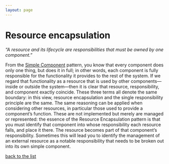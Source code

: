 ```yaml
---
layout: page
---
```

# Resource encapsulation

_“A resource and its lifecycle are responsibilities that must be owned by one component.”_

From the [Simple Component](simple-component.html) pattern, you know that every
component does only one thing, but does it in full; in other words, each
component is fully responsible for the functionality it provides to the rest of
the system. If we regard that functionality as a resource that is used by other
components—inside or outside the system—then it is clear that resource,
responsibility, and component exactly coincide. These three terms all denote
the same boundary: in this view, resource encapsulation and the single
responsibility principle are the same.  The same reasoning can be applied when
considering other resources, in particular those used to provide a component’s
function. These are not implemented but merely are managed or represented: the
essence of the Resource Encapsulation pattern is that you must identify that
component into whose responsibility each resource falls, and place it there.
The resource becomes part of that component’s responsibility. Sometimes this
will lead you to identify the management of an external resource as a notable
responsibility that needs to be broken out into its own simple component.


[back to the list](../categories.html)

